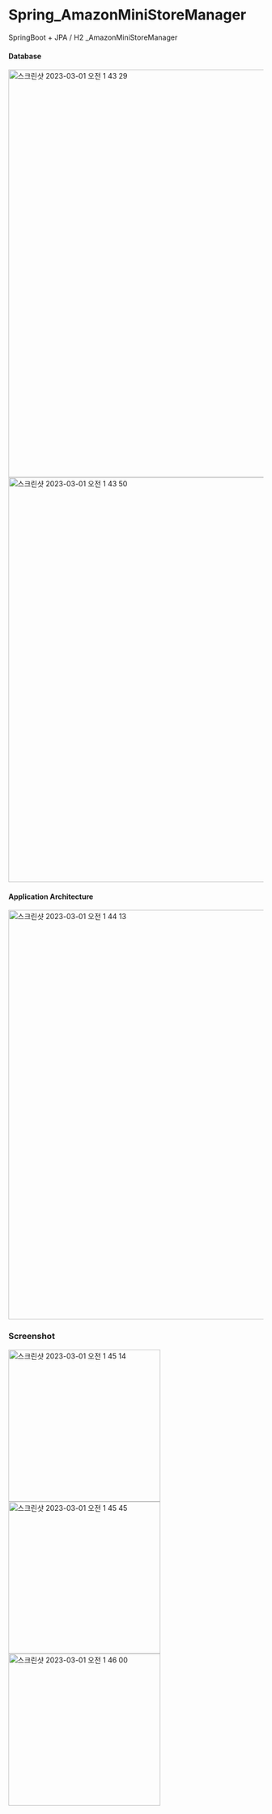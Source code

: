 # Spring_AmazonMiniStoreManager
SpringBoot + JPA / H2  _AmazonMiniStoreManager

#### Database 
<img width="805" alt="스크린샷 2023-03-01 오전 1 43 29" src="https://user-images.githubusercontent.com/5070020/222102198-eb689d98-daff-44ff-a263-14f6dc41e321.png">
<img width="799" alt="스크린샷 2023-03-01 오전 1 43 50" src="https://user-images.githubusercontent.com/5070020/222102296-260f642f-2a07-4866-a88f-5e0b8fed2065.png">


#### Application Architecture
<img width="808" alt="스크린샷 2023-03-01 오전 1 44 13" src="https://user-images.githubusercontent.com/5070020/222102405-f653ec7a-289b-4f35-a840-8c3c8fe6e9b1.png">

### Screenshot

<img width="300" alt="스크린샷 2023-03-01 오전 1 45 14" src="https://user-images.githubusercontent.com/5070020/222102702-9a0e404e-fe2b-410c-a087-e348c5017de0.png">

<img width="300" alt="스크린샷 2023-03-01 오전 1 45 45" src="https://user-images.githubusercontent.com/5070020/222102867-e5c8c1ce-3e7d-4e27-91b5-eb2254cd51c9.png">

<img width="300" alt="스크린샷 2023-03-01 오전 1 46 00" src="https://user-images.githubusercontent.com/5070020/222102944-6708af2a-cc28-4ced-bcd5-d10cb22f3017.png">
